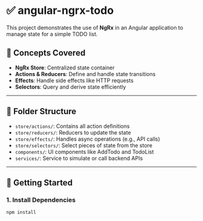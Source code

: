 # ✅ angular-ngrx-todo

This project demonstrates the use of **NgRx** in an Angular application to manage state for a simple TODO list.

## 🧠 Concepts Covered

- **NgRx Store**: Centralized state container
- **Actions & Reducers**: Define and handle state transitions
- **Effects**: Handle side effects like HTTP requests
- **Selectors**: Query and derive state efficiently

---

## 📂 Folder Structure

- `store/actions/`: Contains all action definitions
- `store/reducers/`: Reducers to update the state
- `store/effects/`: Handles async operations (e.g., API calls)
- `store/selectors/`: Select pieces of state from the store
- `components/`: UI components like AddTodo and TodoList
- `services/`: Service to simulate or call backend APIs

---

## 🚀 Getting Started

### 1. Install Dependencies
```bash
npm install
